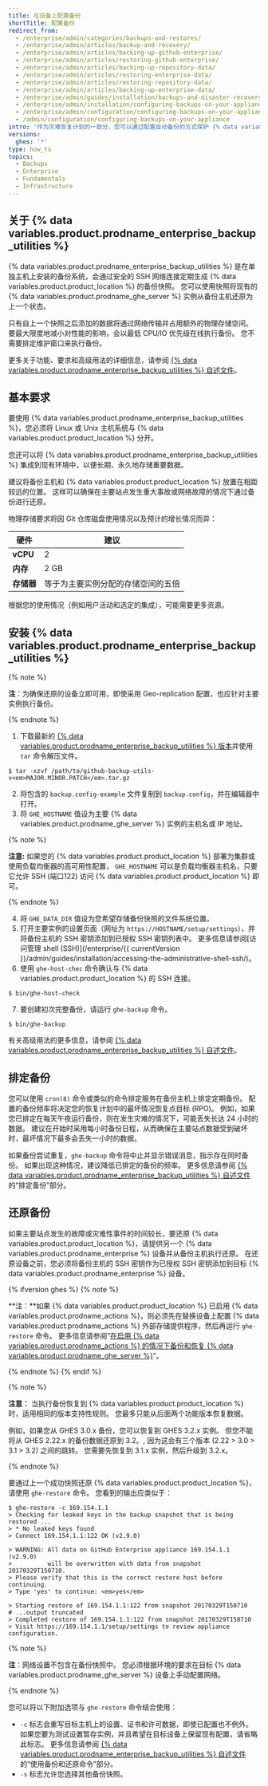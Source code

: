 ```yaml
---
title: 在设备上配置备份
shortTitle: 配置备份
redirect_from:
  - /enterprise/admin/categories/backups-and-restores/
  - /enterprise/admin/articles/backup-and-recovery/
  - /enterprise/admin/articles/backing-up-github-enterprise/
  - /enterprise/admin/articles/restoring-github-enterprise/
  - /enterprise/admin/articles/backing-up-repository-data/
  - /enterprise/admin/articles/restoring-enterprise-data/
  - /enterprise/admin/articles/restoring-repository-data/
  - /enterprise/admin/articles/backing-up-enterprise-data/
  - /enterprise/admin/guides/installation/backups-and-disaster-recovery/
  - /enterprise/admin/installation/configuring-backups-on-your-appliance
  - /enterprise/admin/configuration/configuring-backups-on-your-appliance
  - /admin/configuration/configuring-backups-on-your-appliance
intro: '作为灾难恢复计划的一部分，您可以通过配置自动备份的方式保护 {% data variables.product.product_location %} 中的生产数据。'
versions:
  ghes: '*'
type: how_to
topics:
  - Backups
  - Enterprise
  - Fundamentals
  - Infrastructure
---
```


## 关于 {% data variables.product.prodname_enterprise_backup_utilities %}

{% data variables.product.prodname_enterprise_backup_utilities %} 是在单独主机上安装的备份系统，会通过安全的 SSH 网络连接定期生成 {% data variables.product.product_location %} 的备份快照。 您可以使用快照将现有的 {% data variables.product.prodname_ghe_server %} 实例从备份主机还原为上一个状态。

只有自上一个快照之后添加的数据将通过网络传输并占用额外的物理存储空间。 要最大限度地减小对性能的影响，会以最低 CPU/IO 优先级在线执行备份。 您不需要排定维护窗口来执行备份。

更多关于功能、要求和高级用法的详细信息，请参阅 [{% data variables.product.prodname_enterprise_backup_utilities %} 自述文件](https://github.com/github/backup-utils#readme)。

## 基本要求

要使用 {% data variables.product.prodname_enterprise_backup_utilities %}，您必须将 Linux 或 Unix 主机系统与 {% data variables.product.product_location %} 分开。

您还可以将 {% data variables.product.prodname_enterprise_backup_utilities %} 集成到现有环境中，以便长期、永久地存储重要数据。

建议将备份主机和 {% data variables.product.product_location %} 放置在相距较远的位置。 这样可以确保在主要站点发生重大事故或网络故障的情况下通过备份进行还原。

物理存储要求将因 Git 仓库磁盘使用情况以及预计的增长情况而异：

| 硬件       | 建议                |
| -------- | ----------------- |
| **vCPU** | 2                 |
| **内存**   | 2 GB              |
| **存储器**  | 等于为主要实例分配的存储空间的五倍 |

根据您的使用情况（例如用户活动和选定的集成），可能需要更多资源。

## 安装 {% data variables.product.prodname_enterprise_backup_utilities %}

{% note %}

**注**：为确保还原的设备立即可用，即使采用 Geo-replication 配置，也应针对主要实例执行备份。

{% endnote %}

1. 下载最新的 [{% data variables.product.prodname_enterprise_backup_utilities %} 版本](https://github.com/github/backup-utils/releases)并使用 `tar` 命令解压文件。
  ```shell
  $ tar -xzvf /path/to/github-backup-utils-v<em>MAJOR.MINOR.PATCH</em>.tar.gz     
  ```
2. 将包含的 `backup.config-example` 文件复制到 `backup.config`，并在编辑器中打开。
3. 将 `GHE_HOSTNAME` 值设为主要 {% data variables.product.prodname_ghe_server %} 实例的主机名或 IP 地址。

  {% note %}

  **注意:** 如果您的 {% data variables.product.product_location %} 部署为集群或使用负载均衡器的高可用性配置， `GHE_HOSTNAME` 可以是负载均衡器主机名，只要它允许 SSH (端口122) 访问 {% data variables.product.product_location %} 即可。

  {% endnote %}

4. 将 `GHE_DATA_DIR` 值设为您希望存储备份快照的文件系统位置。
5. 打开主要实例的设置页面（网址为 `https://HOSTNAME/setup/settings`），并将备份主机的 SSH 密钥添加到已授权 SSH 密钥列表中。 更多信息请参阅[访问管理 shell (SSH)](/enterprise/{{ currentVersion }}/admin/guides/installation/accessing-the-administrative-shell-ssh/)。
6. 使用 `ghe-host-chec` 命令确认与 {% data variables.product.product_location %} 的 SSH 连接。
  ```shell
  $ bin/ghe-host-check        
  ```
  7. 要创建初次完整备份，请运行 `ghe-backup` 命令。
  ```shell
  $ bin/ghe-backup        
  ```

有关高级用法的更多信息，请参阅 [{% data variables.product.prodname_enterprise_backup_utilities %} 自述文件](https://github.com/github/backup-utils#readme)。

## 排定备份

您可以使用 `cron(8)` 命令或类似的命令排定服务在备份主机上排定定期备份。 配置的备份频率将决定您的恢复计划中的最坏情况恢复点目标 (RPO)。 例如，如果您已排定在每天午夜运行备份，则在发生灾难的情况下，可能丢失长达 24 小时的数据。 建议在开始时采用每小时备份日程，从而确保在主要站点数据受到破坏时，最坏情况下最多会丢失一小时的数据。

如果备份尝试重复，`ghe-backup` 命令将中止并显示错误消息，指示存在同时备份。 如果出现这种情况，建议降低已排定的备份的频率。 更多信息请参阅 [{% data variables.product.prodname_enterprise_backup_utilities %} 自述文件](https://github.com/github/backup-utils#scheduling-backups)的“排定备份”部分。

## 还原备份

如果主要站点发生的故障或灾难性事件的时间较长，要还原 {% data variables.product.product_location %}，请提供另一个 {% data variables.product.prodname_enterprise %} 设备并从备份主机执行还原。 在还原设备之前，您必须将备份主机的 SSH 密钥作为已授权 SSH 密钥添加到目标 {% data variables.product.prodname_enterprise %} 设备。

{% ifversion ghes %}
{% note %}

**注：**如果 {% data variables.product.product_location %} 已启用 {% data variables.product.prodname_actions %}，则必须先在替换设备上配置 {% data variables.product.prodname_actions %} 外部存储提供程序，然后再运行 `ghe-restore` 命令。 更多信息请参阅“[在启用 {% data variables.product.prodname_actions %} 的情况下备份和恢复 {% data variables.product.prodname_ghe_server %}](/admin/github-actions/backing-up-and-restoring-github-enterprise-server-with-github-actions-enabled)”。

{% endnote %}
{% endif %}

{% note %}

**注意：** 当执行备份恢复到 {% data variables.product.product_location %} 时，适用相同的版本支持性规则。 您最多只能从后面两个功能版本恢复数据。

例如，如果您从 GHES 3.0.x 备份，您可以恢复到 GHES 3.2.x 实例。 但您不能将从 GHES 2.22.x 的备份数据还原到 3.2。, 因为这会有三个版本 (2.22 > 3.0 > 3.1 > 3.2) 之间的跳转。 您需要先恢复到 3.1.x 实例，然后升级到 3.2.x。

{% endnote %}

要通过上一个成功快照还原 {% data variables.product.product_location %}，请使用 `ghe-restore` 命令。 您看到的输出应类似于：

```shell
$ ghe-restore -c 169.154.1.1
> Checking for leaked keys in the backup snapshot that is being restored ...
> * No leaked keys found
> Connect 169.154.1.1:122 OK (v2.9.0)

> WARNING: All data on GitHub Enterprise appliance 169.154.1.1 (v2.9.0)
>          will be overwritten with data from snapshot 20170329T150710.
> Please verify that this is the correct restore host before continuing.
> Type 'yes' to continue: <em>yes</em>

> Starting restore of 169.154.1.1:122 from snapshot 20170329T150710
# ...output truncated
> Completed restore of 169.154.1.1:122 from snapshot 20170329T150710
> Visit https://169.154.1.1/setup/settings to review appliance configuration.
```

{% note %}

**注**：网络设置不包含在备份快照中。 您必须根据环境的要求在目标 {% data variables.product.prodname_ghe_server %} 设备上手动配置网络。

{% endnote %}

您可以将以下附加选项与 `ghe-restore` 命令结合使用：
- `-c` 标志会重写目标主机上的设置、证书和许可数据，即使已配置也不例外。 如果您要为测试设置暂存实例，并且希望在目标设备上保留现有配置，请省略此标志。 更多信息请参阅 [{% data variables.product.prodname_enterprise_backup_utilities %} 自述文件](https://github.com/github/backup-utils#using-the-backup-and-restore-commands)的“使用备份和还原命令”部分。
- `-s` 标志允许您选择其他备份快照。
